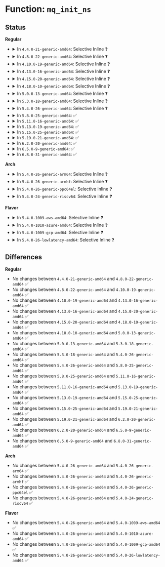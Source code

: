 # Function: <code>mq_init_ns</code>

## Status
<b>Regular</b>
<ul>
<li>
<details>
<summary>In <code>4.4.0-21-generic-amd64</code>: Selective Inline ❓</summary>

```c
int mq_init_ns(struct ipc_namespace * ns)
```

```json
{
  "name": "mq_init_ns",
  "collision_type": "Unique Global",
  "inline_type": "Selective",
  "funcs": [
    {
      "addr": 18446744071595196066,
      "name": "mq_init_ns",
      "external": true,
      "loc": "ipc/mqueue.c:1407",
      "file": "ipc/mqueue.c",
      "inline": "not declared, inlined",
      "caller_inline": [
        "ipc/mqueue.c:init_mqueue_fs"
      ],
      "caller_func": [
        "ipc/namespace.c:copy_ipcs"
      ]
    }
  ],
  "symbols": [
    {
      "addr": 18446744071582180272,
      "name": "mq_init_ns",
      "section": ".text",
      "bind": "STB_GLOBAL",
      "size": 128
    }
  ]
}
```
</details>
</li>
<li>
<details>
<summary>In <code>4.8.0-22-generic-amd64</code>: Selective Inline ❓</summary>

```c
int mq_init_ns(struct ipc_namespace * ns)
```

```json
{
  "name": "mq_init_ns",
  "collision_type": "Unique Global",
  "inline_type": "Selective",
  "funcs": [
    {
      "addr": 18446744071595371171,
      "name": "mq_init_ns",
      "external": true,
      "loc": "ipc/mqueue.c:1405",
      "file": "ipc/mqueue.c",
      "inline": "not declared, inlined",
      "caller_inline": [
        "ipc/mqueue.c:init_mqueue_fs"
      ],
      "caller_func": [
        "ipc/namespace.c:copy_ipcs"
      ]
    }
  ],
  "symbols": [
    {
      "addr": 18446744071582396480,
      "name": "mq_init_ns",
      "section": ".text",
      "bind": "STB_GLOBAL",
      "size": 128
    }
  ]
}
```
</details>
</li>
<li>
<details>
<summary>In <code>4.10.0-19-generic-amd64</code>: Selective Inline ❓</summary>

```c
int mq_init_ns(struct ipc_namespace * ns)
```

```json
{
  "name": "mq_init_ns",
  "collision_type": "Unique Global",
  "inline_type": "Selective",
  "funcs": [
    {
      "addr": 18446744071595619517,
      "name": "mq_init_ns",
      "external": true,
      "loc": "ipc/mqueue.c:1405",
      "file": "ipc/mqueue.c",
      "inline": "not declared, inlined",
      "caller_inline": [
        "ipc/mqueue.c:init_mqueue_fs"
      ],
      "caller_func": [
        "ipc/namespace.c:copy_ipcs"
      ]
    }
  ],
  "symbols": [
    {
      "addr": 18446744071582488592,
      "name": "mq_init_ns",
      "section": ".text",
      "bind": "STB_GLOBAL",
      "size": 128
    }
  ]
}
```
</details>
</li>
<li>
<details>
<summary>In <code>4.13.0-16-generic-amd64</code>: Selective Inline ❓</summary>

```c
int mq_init_ns(struct ipc_namespace * ns)
```

```json
{
  "name": "mq_init_ns",
  "collision_type": "Unique Global",
  "inline_type": "Selective",
  "funcs": [
    {
      "addr": 18446744071596550031,
      "name": "mq_init_ns",
      "external": true,
      "loc": "ipc/mqueue.c:1584",
      "file": "ipc/mqueue.c",
      "inline": "not declared, inlined",
      "caller_inline": [
        "ipc/mqueue.c:init_mqueue_fs"
      ],
      "caller_func": [
        "ipc/namespace.c:copy_ipcs"
      ]
    }
  ],
  "symbols": [
    {
      "addr": 18446744071582570720,
      "name": "mq_init_ns",
      "section": ".text",
      "bind": "STB_GLOBAL",
      "size": 109
    }
  ]
}
```
</details>
</li>
<li>
<details>
<summary>In <code>4.15.0-20-generic-amd64</code>: Selective Inline ❓</summary>

```c
int mq_init_ns(struct ipc_namespace * ns)
```

```json
{
  "name": "mq_init_ns",
  "collision_type": "Unique Global",
  "inline_type": "Selective",
  "funcs": [
    {
      "addr": 18446744071602877512,
      "name": "mq_init_ns",
      "external": true,
      "loc": "ipc/mqueue.c:1584",
      "file": "ipc/mqueue.c",
      "inline": "not declared, inlined",
      "caller_inline": [
        "ipc/mqueue.c:init_mqueue_fs"
      ],
      "caller_func": [
        "ipc/namespace.c:copy_ipcs"
      ]
    }
  ],
  "symbols": [
    {
      "addr": 18446744071582723328,
      "name": "mq_init_ns",
      "section": ".text",
      "bind": "STB_GLOBAL",
      "size": 109
    }
  ]
}
```
</details>
</li>
<li>
<details>
<summary>In <code>4.18.0-10-generic-amd64</code>: Selective Inline ❓</summary>

```c
int mq_init_ns(struct ipc_namespace * ns)
```

```json
{
  "name": "mq_init_ns",
  "collision_type": "Unique Global",
  "inline_type": "Selective",
  "funcs": [
    {
      "addr": 18446744071603050846,
      "name": "mq_init_ns",
      "external": true,
      "loc": "ipc/mqueue.c:1532",
      "file": "ipc/mqueue.c",
      "inline": "not declared, inlined",
      "caller_inline": [
        "ipc/mqueue.c:init_mqueue_fs"
      ],
      "caller_func": [
        "ipc/namespace.c:copy_ipcs"
      ]
    }
  ],
  "symbols": [
    {
      "addr": 18446744071582921664,
      "name": "mq_init_ns",
      "section": ".text",
      "bind": "STB_GLOBAL",
      "size": 103
    }
  ]
}
```
</details>
</li>
<li>
<details>
<summary>In <code>5.0.0-13-generic-amd64</code>: Selective Inline ❓</summary>

```c
int mq_init_ns(struct ipc_namespace * ns)
```

```json
{
  "name": "mq_init_ns",
  "collision_type": "Unique Global",
  "inline_type": "Selective",
  "funcs": [
    {
      "addr": 18446744071604850089,
      "name": "mq_init_ns",
      "external": true,
      "loc": "ipc/mqueue.c:1532",
      "file": "ipc/mqueue.c",
      "inline": "not declared, inlined",
      "caller_inline": [
        "ipc/mqueue.c:init_mqueue_fs"
      ],
      "caller_func": [
        "ipc/namespace.c:copy_ipcs"
      ]
    }
  ],
  "symbols": [
    {
      "addr": 18446744071583030192,
      "name": "mq_init_ns",
      "section": ".text",
      "bind": "STB_GLOBAL",
      "size": 103
    }
  ]
}
```
</details>
</li>
<li>
<details>
<summary>In <code>5.3.0-18-generic-amd64</code>: Selective Inline ❓</summary>

```c
int mq_init_ns(struct ipc_namespace * ns)
```

```json
{
  "name": "mq_init_ns",
  "collision_type": "Unique Global",
  "inline_type": "Selective",
  "funcs": [
    {
      "addr": 18446744071604954986,
      "name": "mq_init_ns",
      "external": true,
      "loc": "ipc/mqueue.c:1592",
      "file": "ipc/mqueue.c",
      "inline": "not declared, inlined",
      "caller_inline": [
        "ipc/mqueue.c:init_mqueue_fs"
      ],
      "caller_func": [
        "ipc/namespace.c:copy_ipcs"
      ]
    }
  ],
  "symbols": [
    {
      "addr": 18446744071583212048,
      "name": "mq_init_ns",
      "section": ".text",
      "bind": "STB_GLOBAL",
      "size": 79
    }
  ]
}
```
</details>
</li>
<li>
<details>
<summary>In <code>5.4.0-26-generic-amd64</code>: Selective Inline ❓</summary>

```c
int mq_init_ns(struct ipc_namespace * ns)
```

```json
{
  "name": "mq_init_ns",
  "collision_type": "Unique Global",
  "inline_type": "Selective",
  "funcs": [
    {
      "addr": 18446744071604990499,
      "name": "mq_init_ns",
      "external": true,
      "loc": "ipc/mqueue.c:1587",
      "file": "ipc/mqueue.c",
      "inline": "not declared, inlined",
      "caller_inline": [
        "ipc/mqueue.c:init_mqueue_fs"
      ],
      "caller_func": [
        "ipc/namespace.c:copy_ipcs"
      ]
    }
  ],
  "symbols": [
    {
      "addr": 18446744071583317824,
      "name": "mq_init_ns",
      "section": ".text",
      "bind": "STB_GLOBAL",
      "size": 79
    }
  ]
}
```
</details>
</li>
<li>
<details>
<summary>In <code>5.8.0-25-generic-amd64</code>: ✅</summary>

```c
int mq_init_ns(struct ipc_namespace * ns)
```

```json
{
  "name": "mq_init_ns",
  "collision_type": "Unique Global",
  "inline_type": "No",
  "funcs": [
    {
      "addr": 18446744071583648896,
      "name": "mq_init_ns",
      "external": true,
      "loc": "ipc/mqueue.c:1673",
      "file": "ipc/mqueue.c",
      "inline": "seen, unknown",
      "caller_inline": [],
      "caller_func": [
        "ipc/mqueue.c:init_mqueue_fs"
      ]
    }
  ],
  "symbols": [
    {
      "addr": 18446744071583648896,
      "name": "mq_init_ns",
      "section": ".text",
      "bind": "STB_GLOBAL",
      "size": 283
    }
  ]
}
```
</details>
</li>
<li>
<details>
<summary>In <code>5.11.0-16-generic-amd64</code>: ✅</summary>

```c
int mq_init_ns(struct ipc_namespace * ns)
```

```json
{
  "name": "mq_init_ns",
  "collision_type": "Unique Global",
  "inline_type": "No",
  "funcs": [
    {
      "addr": 18446744071583770080,
      "name": "mq_init_ns",
      "external": true,
      "loc": "ipc/mqueue.c:1673",
      "file": "ipc/mqueue.c",
      "inline": "seen, unknown",
      "caller_inline": [],
      "caller_func": [
        "ipc/mqueue.c:init_mqueue_fs"
      ]
    }
  ],
  "symbols": [
    {
      "addr": 18446744071583770080,
      "name": "mq_init_ns",
      "section": ".text",
      "bind": "STB_GLOBAL",
      "size": 421
    }
  ]
}
```
</details>
</li>
<li>
<details>
<summary>In <code>5.13.0-19-generic-amd64</code>: ✅</summary>

```c
int mq_init_ns(struct ipc_namespace * ns)
```

```json
{
  "name": "mq_init_ns",
  "collision_type": "Unique Global",
  "inline_type": "No",
  "funcs": [
    {
      "addr": 18446744071583794256,
      "name": "mq_init_ns",
      "external": true,
      "loc": "ipc/mqueue.c:1676",
      "file": "ipc/mqueue.c",
      "inline": "seen, unknown",
      "caller_inline": [],
      "caller_func": [
        "ipc/mqueue.c:init_mqueue_fs",
        "ipc/namespace.c:copy_ipcs"
      ]
    }
  ],
  "symbols": [
    {
      "addr": 18446744071583794256,
      "name": "mq_init_ns",
      "section": ".text",
      "bind": "STB_GLOBAL",
      "size": 417
    }
  ]
}
```
</details>
</li>
<li>
<details>
<summary>In <code>5.15.0-25-generic-amd64</code>: ✅</summary>

```c
int mq_init_ns(struct ipc_namespace * ns)
```

```json
{
  "name": "mq_init_ns",
  "collision_type": "Unique Global",
  "inline_type": "No",
  "funcs": [
    {
      "addr": 18446744071584156800,
      "name": "mq_init_ns",
      "external": true,
      "loc": "ipc/mqueue.c:1678",
      "file": "ipc/mqueue.c",
      "inline": "seen, unknown",
      "caller_inline": [],
      "caller_func": [
        "ipc/mqueue.c:init_mqueue_fs",
        "ipc/namespace.c:copy_ipcs"
      ]
    }
  ],
  "symbols": [
    {
      "addr": 18446744071584156800,
      "name": "mq_init_ns",
      "section": ".text",
      "bind": "STB_GLOBAL",
      "size": 417
    }
  ]
}
```
</details>
</li>
<li>
<details>
<summary>In <code>5.19.0-21-generic-amd64</code>: ✅</summary>

```c
int mq_init_ns(struct ipc_namespace * ns)
```

```json
{
  "name": "mq_init_ns",
  "collision_type": "Unique Global",
  "inline_type": "No",
  "funcs": [
    {
      "addr": 18446744071584755328,
      "name": "mq_init_ns",
      "external": true,
      "loc": "ipc/mqueue.c:1690",
      "file": "ipc/mqueue.c",
      "inline": "seen, unknown",
      "caller_inline": [],
      "caller_func": [
        "ipc/mqueue.c:init_mqueue_fs"
      ]
    }
  ],
  "symbols": [
    {
      "addr": 18446744071584755328,
      "name": "mq_init_ns",
      "section": ".text",
      "bind": "STB_GLOBAL",
      "size": 442
    }
  ]
}
```
</details>
</li>
<li>
<details>
<summary>In <code>6.2.0-20-generic-amd64</code>: ✅</summary>

```c
int mq_init_ns(struct ipc_namespace * ns)
```

```json
{
  "name": "mq_init_ns",
  "collision_type": "Unique Global",
  "inline_type": "No",
  "funcs": [
    {
      "addr": 18446744071585450464,
      "name": "mq_init_ns",
      "external": true,
      "loc": "ipc/mqueue.c:1689",
      "file": "ipc/mqueue.c",
      "inline": "seen, unknown",
      "caller_inline": [],
      "caller_func": [
        "ipc/mqueue.c:init_mqueue_fs"
      ]
    }
  ],
  "symbols": [
    {
      "addr": 18446744071585450464,
      "name": "mq_init_ns",
      "section": ".text",
      "bind": "STB_GLOBAL",
      "size": 442
    }
  ]
}
```
</details>
</li>
<li>
<details>
<summary>In <code>6.5.0-9-generic-amd64</code>: ✅</summary>

```c
int mq_init_ns(struct ipc_namespace * ns)
```

```json
{
  "name": "mq_init_ns",
  "collision_type": "Unique Global",
  "inline_type": "No",
  "funcs": [
    {
      "addr": 18446744071585681728,
      "name": "mq_init_ns",
      "external": true,
      "loc": "ipc/mqueue.c:1689",
      "file": "ipc/mqueue.c",
      "inline": "seen, unknown",
      "caller_inline": [],
      "caller_func": [
        "ipc/mqueue.c:init_mqueue_fs"
      ]
    }
  ],
  "symbols": [
    {
      "addr": 18446744071585681728,
      "name": "mq_init_ns",
      "section": ".text",
      "bind": "STB_GLOBAL",
      "size": 442
    }
  ]
}
```
</details>
</li>
<li>
<details>
<summary>In <code>6.8.0-31-generic-amd64</code>: ✅</summary>

```c
int mq_init_ns(struct ipc_namespace * ns)
```

```json
{
  "name": "mq_init_ns",
  "collision_type": "Unique Global",
  "inline_type": "No",
  "funcs": [
    {
      "addr": 18446744071585928544,
      "name": "mq_init_ns",
      "external": true,
      "loc": "ipc/mqueue.c:1689",
      "file": "ipc/mqueue.c",
      "inline": "seen, unknown",
      "caller_inline": [],
      "caller_func": [
        "ipc/mqueue.c:init_mqueue_fs"
      ]
    }
  ],
  "symbols": [
    {
      "addr": 18446744071585928544,
      "name": "mq_init_ns",
      "section": ".text",
      "bind": "STB_GLOBAL",
      "size": 442
    }
  ]
}
```
</details>
</li>
</ul>
<b>Arch</b>
<ul>
<li>
<details>
<summary>In <code>5.4.0-26-generic-arm64</code>: Selective Inline ❓</summary>

```c
int mq_init_ns(struct ipc_namespace * ns)
```

```json
{
  "name": "mq_init_ns",
  "collision_type": "Unique Global",
  "inline_type": "Selective",
  "funcs": [
    {
      "addr": 18446603336511033028,
      "name": "mq_init_ns",
      "external": true,
      "loc": "ipc/mqueue.c:1587",
      "file": "ipc/mqueue.c",
      "inline": "not declared, inlined",
      "caller_inline": [
        "ipc/mqueue.c:init_mqueue_fs"
      ],
      "caller_func": [
        "ipc/namespace.c:copy_ipcs"
      ]
    }
  ],
  "symbols": [
    {
      "addr": 18446603336495056480,
      "name": "mq_init_ns",
      "section": ".text",
      "bind": "STB_GLOBAL",
      "size": 88
    }
  ]
}
```
</details>
</li>
<li>
<details>
<summary>In <code>5.4.0-26-generic-armhf</code>: Selective Inline ❓</summary>

```c
int mq_init_ns(struct ipc_namespace * ns)
```

```json
{
  "name": "mq_init_ns",
  "collision_type": "Unique Global",
  "inline_type": "Selective",
  "funcs": [
    {
      "addr": 3243514332,
      "name": "mq_init_ns",
      "external": true,
      "loc": "ipc/mqueue.c:1587",
      "file": "ipc/mqueue.c",
      "inline": "not declared, inlined",
      "caller_inline": [
        "ipc/mqueue.c:init_mqueue_fs"
      ],
      "caller_func": [
        "ipc/namespace.c:copy_ipcs"
      ]
    }
  ],
  "symbols": [
    {
      "addr": 3228455504,
      "name": "mq_init_ns",
      "section": ".text",
      "bind": "STB_GLOBAL",
      "size": 88
    }
  ]
}
```
</details>
</li>
<li>
<details>
<summary>In <code>5.4.0-26-generic-ppc64el</code>: Selective Inline ❓</summary>

```c
int mq_init_ns(struct ipc_namespace * ns)
```

```json
{
  "name": "mq_init_ns",
  "collision_type": "Unique Global",
  "inline_type": "Selective",
  "funcs": [
    {
      "addr": 13835058055302704856,
      "name": "mq_init_ns",
      "external": true,
      "loc": "ipc/mqueue.c:1587",
      "file": "ipc/mqueue.c",
      "inline": "not declared, inlined",
      "caller_inline": [
        "ipc/mqueue.c:init_mqueue_fs"
      ],
      "caller_func": [
        "ipc/namespace.c:copy_ipcs"
      ]
    }
  ],
  "symbols": [
    {
      "addr": 13835058055288948672,
      "name": "mq_init_ns",
      "section": ".text",
      "bind": "STB_GLOBAL",
      "size": 152
    }
  ]
}
```
</details>
</li>
<li>
<details>
<summary>In <code>5.4.0-24-generic-riscv64</code>: Selective Inline ❓</summary>

```c
int mq_init_ns(struct ipc_namespace * ns)
```

```json
{
  "name": "mq_init_ns",
  "collision_type": "Unique Global",
  "inline_type": "Selective",
  "funcs": [
    {
      "addr": 18446743936270745862,
      "name": "mq_init_ns",
      "external": true,
      "loc": "ipc/mqueue.c:1587",
      "file": "ipc/mqueue.c",
      "inline": "not declared, inlined",
      "caller_inline": [
        "ipc/mqueue.c:init_mqueue_fs"
      ],
      "caller_func": [
        "ipc/namespace.c:copy_ipcs"
      ]
    }
  ],
  "symbols": [
    {
      "addr": 18446743936274327596,
      "name": "mq_init_ns",
      "section": ".text",
      "bind": "STB_GLOBAL",
      "size": 88
    }
  ]
}
```
</details>
</li>
</ul>
<b>Flavor</b>
<ul>
<li>
<details>
<summary>In <code>5.4.0-1009-aws-amd64</code>: Selective Inline ❓</summary>

```c
int mq_init_ns(struct ipc_namespace * ns)
```

```json
{
  "name": "mq_init_ns",
  "collision_type": "Unique Global",
  "inline_type": "Selective",
  "funcs": [
    {
      "addr": 18446744071604895959,
      "name": "mq_init_ns",
      "external": true,
      "loc": "ipc/mqueue.c:1587",
      "file": "ipc/mqueue.c",
      "inline": "not declared, inlined",
      "caller_inline": [
        "ipc/mqueue.c:init_mqueue_fs"
      ],
      "caller_func": [
        "ipc/namespace.c:copy_ipcs"
      ]
    }
  ],
  "symbols": [
    {
      "addr": 18446744071583286560,
      "name": "mq_init_ns",
      "section": ".text",
      "bind": "STB_GLOBAL",
      "size": 79
    }
  ]
}
```
</details>
</li>
<li>
<details>
<summary>In <code>5.4.0-1010-azure-amd64</code>: Selective Inline ❓</summary>

```c
int mq_init_ns(struct ipc_namespace * ns)
```

```json
{
  "name": "mq_init_ns",
  "collision_type": "Unique Global",
  "inline_type": "Selective",
  "funcs": [
    {
      "addr": 18446744071604865011,
      "name": "mq_init_ns",
      "external": true,
      "loc": "ipc/mqueue.c:1587",
      "file": "ipc/mqueue.c",
      "inline": "not declared, inlined",
      "caller_inline": [
        "ipc/mqueue.c:init_mqueue_fs"
      ],
      "caller_func": [
        "ipc/namespace.c:copy_ipcs"
      ]
    }
  ],
  "symbols": [
    {
      "addr": 18446744071583223696,
      "name": "mq_init_ns",
      "section": ".text",
      "bind": "STB_GLOBAL",
      "size": 79
    }
  ]
}
```
</details>
</li>
<li>
<details>
<summary>In <code>5.4.0-1009-gcp-amd64</code>: Selective Inline ❓</summary>

```c
int mq_init_ns(struct ipc_namespace * ns)
```

```json
{
  "name": "mq_init_ns",
  "collision_type": "Unique Global",
  "inline_type": "Selective",
  "funcs": [
    {
      "addr": 18446744071604973143,
      "name": "mq_init_ns",
      "external": true,
      "loc": "ipc/mqueue.c:1587",
      "file": "ipc/mqueue.c",
      "inline": "not declared, inlined",
      "caller_inline": [
        "ipc/mqueue.c:init_mqueue_fs"
      ],
      "caller_func": [
        "ipc/namespace.c:copy_ipcs"
      ]
    }
  ],
  "symbols": [
    {
      "addr": 18446744071583270592,
      "name": "mq_init_ns",
      "section": ".text",
      "bind": "STB_GLOBAL",
      "size": 79
    }
  ]
}
```
</details>
</li>
<li>
<details>
<summary>In <code>5.4.0-26-lowlatency-amd64</code>: Selective Inline ❓</summary>

```c
int mq_init_ns(struct ipc_namespace * ns)
```

```json
{
  "name": "mq_init_ns",
  "collision_type": "Unique Global",
  "inline_type": "Selective",
  "funcs": [
    {
      "addr": 18446744071604994669,
      "name": "mq_init_ns",
      "external": true,
      "loc": "ipc/mqueue.c:1587",
      "file": "ipc/mqueue.c",
      "inline": "not declared, inlined",
      "caller_inline": [
        "ipc/mqueue.c:init_mqueue_fs"
      ],
      "caller_func": [
        "ipc/namespace.c:copy_ipcs"
      ]
    }
  ],
  "symbols": [
    {
      "addr": 18446744071583365152,
      "name": "mq_init_ns",
      "section": ".text",
      "bind": "STB_GLOBAL",
      "size": 79
    }
  ]
}
```
</details>
</li>
</ul>

## Differences
<b>Regular</b>
<ul>
<li>
No changes between <code>4.4.0-21-generic-amd64</code> and <code>4.8.0-22-generic-amd64</code> ✅
</li>
<li>
No changes between <code>4.8.0-22-generic-amd64</code> and <code>4.10.0-19-generic-amd64</code> ✅
</li>
<li>
No changes between <code>4.10.0-19-generic-amd64</code> and <code>4.13.0-16-generic-amd64</code> ✅
</li>
<li>
No changes between <code>4.13.0-16-generic-amd64</code> and <code>4.15.0-20-generic-amd64</code> ✅
</li>
<li>
No changes between <code>4.15.0-20-generic-amd64</code> and <code>4.18.0-10-generic-amd64</code> ✅
</li>
<li>
No changes between <code>4.18.0-10-generic-amd64</code> and <code>5.0.0-13-generic-amd64</code> ✅
</li>
<li>
No changes between <code>5.0.0-13-generic-amd64</code> and <code>5.3.0-18-generic-amd64</code> ✅
</li>
<li>
No changes between <code>5.3.0-18-generic-amd64</code> and <code>5.4.0-26-generic-amd64</code> ✅
</li>
<li>
No changes between <code>5.4.0-26-generic-amd64</code> and <code>5.8.0-25-generic-amd64</code> ✅
</li>
<li>
No changes between <code>5.8.0-25-generic-amd64</code> and <code>5.11.0-16-generic-amd64</code> ✅
</li>
<li>
No changes between <code>5.11.0-16-generic-amd64</code> and <code>5.13.0-19-generic-amd64</code> ✅
</li>
<li>
No changes between <code>5.13.0-19-generic-amd64</code> and <code>5.15.0-25-generic-amd64</code> ✅
</li>
<li>
No changes between <code>5.15.0-25-generic-amd64</code> and <code>5.19.0-21-generic-amd64</code> ✅
</li>
<li>
No changes between <code>5.19.0-21-generic-amd64</code> and <code>6.2.0-20-generic-amd64</code> ✅
</li>
<li>
No changes between <code>6.2.0-20-generic-amd64</code> and <code>6.5.0-9-generic-amd64</code> ✅
</li>
<li>
No changes between <code>6.5.0-9-generic-amd64</code> and <code>6.8.0-31-generic-amd64</code> ✅
</li>
</ul>
<b>Arch</b>
<ul>
<li>
No changes between <code>5.4.0-26-generic-amd64</code> and <code>5.4.0-26-generic-arm64</code> ✅
</li>
<li>
No changes between <code>5.4.0-26-generic-amd64</code> and <code>5.4.0-26-generic-armhf</code> ✅
</li>
<li>
No changes between <code>5.4.0-26-generic-amd64</code> and <code>5.4.0-26-generic-ppc64el</code> ✅
</li>
<li>
No changes between <code>5.4.0-26-generic-amd64</code> and <code>5.4.0-24-generic-riscv64</code> ✅
</li>
</ul>
<b>Flavor</b>
<ul>
<li>
No changes between <code>5.4.0-26-generic-amd64</code> and <code>5.4.0-1009-aws-amd64</code> ✅
</li>
<li>
No changes between <code>5.4.0-26-generic-amd64</code> and <code>5.4.0-1010-azure-amd64</code> ✅
</li>
<li>
No changes between <code>5.4.0-26-generic-amd64</code> and <code>5.4.0-1009-gcp-amd64</code> ✅
</li>
<li>
No changes between <code>5.4.0-26-generic-amd64</code> and <code>5.4.0-26-lowlatency-amd64</code> ✅
</li>
</ul>
